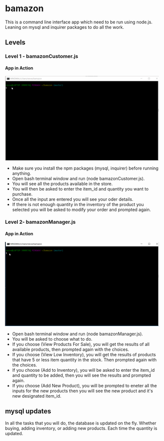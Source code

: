 # bamazon 
This is a command line interface app which need to be run using node.js. Leaning on mysql and inquirer packages to do all the work. 

## Levels 

### Level 1 - bamazonCustomer.js 
#### App in Action
![GitHub Logo](/gifs/bamazoncustomer.gif)
* Make sure you install the npm packages (mysql, inquirer) before running anything. 
* Open bash terminal window and run (node bamazonCustomer.js). 
* You will see all the products available in the store. 
* You will then be asked to enter the item_id and quantity you want to purchase. 
* Once all the input are entered you will see your oder details. 
* If there is not enough quantity in the inventory of the product you selected you will be asked to modify your order and prompted again.

### Level 2- bamazonManager.js
#### App in Action
![GitHub Logo](/gifs/bamazonmanager.gif)
* Open bash terminal window and run (node bamazonManager.js). 
* You will be asked to choose what to do.
* If you choose (View Products For Sale), you will get the results of all available products, then prompted again with the choices.
* If you choose (View Low Inventory), you will get the results of products that have 5 or less item quantity in the stock. Then prompted again with the choices.
* If you choose (Add to Inventory), you will be asked to enter the item_id and quantity to be added, then you will see the results and prompted again.
* If you choose (Add New Product), you will be prompted to eneter all the inputs for the new products then you will see the new product and it's new designated item_id.

## mysql updates
In all the tasks that you will do, the database is updated on the fly. Whether buying, adding inventory, or adding new products. Each time the quantity is updated. 
